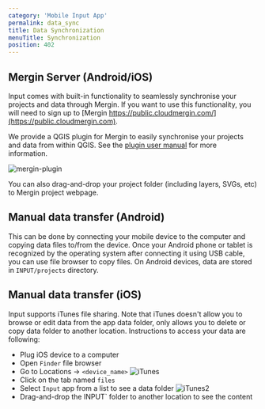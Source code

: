 ```yaml
---
category: 'Mobile Input App'
permalink: data_sync
title: Data Synchronization
menuTitle: Synchronization
position: 402
---
```

<!--- IMPORTANT: This permalink is referenced from Input App -->

## Mergin Server (Android/iOS)

Input comes with built-in functionality to seamlessly synchronise your
projects and data through Mergin. If you want to use this functionality,
you will need to sign up to [Mergin https://public.cloudmergin.com/](https://public.cloudmergin.com).

We provide a QGIS plugin for Mergin to easily synchronise your projects and data from within QGIS. 
See the [plugin user manual](../desktop/plugin-sync-project) for more information.

![mergin-plugin](/images/mergin_plugin.png)

You can also drag-and-drop your project folder (including layers, SVGs, etc)
to Mergin project webpage.

## Manual data transfer (Android)

This can be done by connecting your mobile device to the computer and copying data files to/from the device.
Once your Android phone or tablet is recognized by the operating system after connecting it using USB cable,
you can use file browser to copy files. On Android devices, data are stored in `INPUT/projects` directory.

## Manual data transfer (iOS)

Input supports iTunes file sharing. Note that iTunes doesn't allow you to browse or edit data from the app data folder,
only allows you to delete or copy data folder to another location. Instructions to access your data are following:
* Plug iOS device to a computer
* Open `Finder` file browser
* Go to Locations -> `<device_name>` 
![iTunes](/images/itunes.png)
* Click on the tab named `files`  
* Select `Input` app from a list to see a data folder
![iTunes2](/images/itunes2.png)
* Drag-and-drop the INPUT` folder to another location to see the content